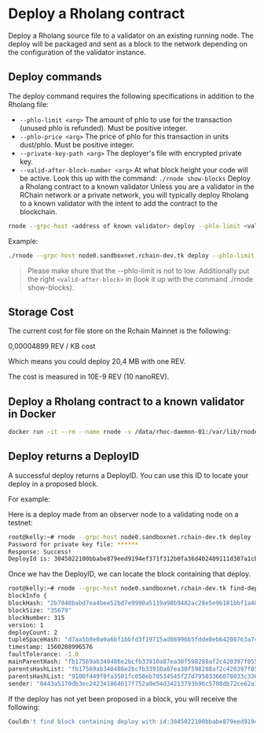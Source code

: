 # Deploy a Rholang contract

Deploy a Rholang source file to a validator on an existing running node. The deploy will be packaged and sent as a block to the network depending on the configuration of the validator instance.

## Deploy commands

The deploy command requires the following specifications in addition to the Rholang file:

- `--phlo-limit <arg>` The amount of phlo to use for the
  transaction (unused phlo is refunded).
  Must be positive integer.
- `--phlo-price <arg>` The price of phlo for this transaction
  in units dust/phlo. Must be positive
  integer.
- `--private-key-path <arg>` The deployer's file with encrypted
  private key.
- `--valid-after-block-number <arg>` At what block height your code will be active.
  Look this up with the command: `./rnode show-blocks`
  Deploy a Rholang contract to a known validator
  Unless you are a validator in the RChain network or a private network, you will typically deploy Rholang to a known validator with the intent to add the contract to the blockchain.

```bash
rnode --grpc-host <address of known validator> deploy --phlo-limit <value> --phlo-price <value> --private-key-path <path to encrypted private ke> <path to .rho file> --valid-after-block-number <valid-after-block>
```

Example:

```bash
./rnode --grpc-host node0.sandboxnet.rchain-dev.tk deploy --phlo-limit 10000000000 --phlo-price 1 --private-key 0110a3b8e9de821cdb305785fed2a19f36413577b2cd4452736ddacbe0656bba 500getbal.rho --valid-after-block-number 250984
```

> Please make shure that the --phlo-limit is not to low. Additionally put the right `<valid-after-block>` in (look it up with the command ./rnode show-blocks).

## Storage Cost

The current cost for file store on the Rchain Mainnet is the following:

0,00004899 REV / KB cost

Which means you could deploy 20,4 MB with one REV.

The cost is measured in 10E-9 REV (10 nanoREV).

## Deploy a Rholang contract to a known validator in Docker

```bash
docker run -it --rm --name rnode -v /data/rhoc-daemon-01:/var/lib/rnode rchain/rnode:latest run --bootstrap <bootstrap ID> --network <network> --grpc-host <address of known validator> deploy --from "0x1" --phlo-limit <value> --phlo-price <value> --private-key-path <path to encrypted private key> <path to Rholang file>
```

## Deploy returns a DeployID

A successful deploy returns a DeployID. You can use this ID to locate your deploy in a proposed block.

For example:

Here is a deploy made from an observer node to a validating node on a testnet:

```bash
root@kelly:~# rnode --grpc-host node0.sandboxnet.rchain-dev.tk deploy --phlo-price 10000000000 --phlo-limit 1 --private-key-path /keys tut-philosophers.rho --valid-after-block-number 250984
Password for private key file: ******
Response: Success!
DeployId is: 3045022100bbabe879eed9194ef371f312b0fa36d402409111d307a1cb01cc8c519fdb741502206051ecfcd79aad31764ab7b65ceec4c537489ea7359fc8f80472e74c819b4cb1
```

Once we hav the DeployID, we can locate the block containing that deploy.

```bash
root@kelly:~# rnode --grpc-host node0.sandboxnet.rchain-dev.tk find-deploy --deploy-id 3045022100bbabe879eed9194ef371f312b0fa36d402409111d307a1cb01cc8c519fdb741502206051ecfcd79aad31764ab7b65ceec4c537489ea7359fc8f80472e74c819b4cb1
blockInfo {
blockHash: "2b7848babd7ea4bee52bd7e9990a5119a98b9482ac28e5e9b181bbf1a480d8bf"
blockSize: "35679"
blockNumber: 315
version: 1
deployCount: 2
tupleSpaceHash: "d7aa5b8e0a9a6bf1bbfd3f19715ad08996b5fdde8eb64200763a742d1f348ea7"
timestamp: 1560208996576
faultTolerance: -1.0
mainParentHash: "fb17569ab340486e2bcfb33910a87ea30f598288af2c420397f055f03b2687ec"
parentsHashList: "fb17569ab340486e2bcfb33910a87ea30f598288af2c420397f055f03b2687ec"
parentsHashList: "9100f449f0fa3501fc058eb78534545f27d79503366078033c33625636391604"
sender: "0443a5170db3ec242341864617f752a0e54d34213793b96c5708db72ce62a75e1a37af8f1dcb93b208fe807f408a30f6acd343330a5d27b3434c759ac5d231679f"
```

If the deploy has not yet been proposed in a block, you will receive the following:

```bash
Couldn't find block containing deploy with id:3045022100bbabe879eed9194ef371f312b0fa36d402409111d307a1cb01cc8c519fdb741502206051ecfcd79aad31764ab7b65ceec4c537489ea7359fc8f80472e74c819b4cb1
```
